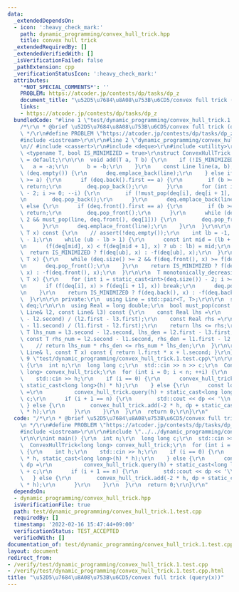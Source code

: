 ```yaml
---
data:
  _extendedDependsOn:
  - icon: ':heavy_check_mark:'
    path: dynamic_programming/convex_hull_trick.hpp
    title: convex hull trick
  _extendedRequiredBy: []
  _extendedVerifiedWith: []
  _isVerificationFailed: false
  _pathExtension: cpp
  _verificationStatusIcon: ':heavy_check_mark:'
  attributes:
    '*NOT_SPECIAL_COMMENTS*': ''
    PROBLEM: https://atcoder.jp/contests/dp/tasks/dp_z
    document_title: "\u52D5\u7684\u8A08\u753B\u6CD5/convex full trick (query(x))"
    links:
    - https://atcoder.jp/contests/dp/tasks/dp_z
  bundledCode: "#line 1 \"test/dynamic_programming/convex_hull_trick.1.test.cpp\"\n\
    /*\r\n * @brief \u52D5\u7684\u8A08\u753B\u6CD5/convex full trick (query(x))\r\n\
    \ */\r\n#define PROBLEM \"https://atcoder.jp/contests/dp/tasks/dp_z\"\r\n\r\n\
    #include <iostream>\r\n\r\n#line 2 \"dynamic_programming/convex_hull_trick.hpp\"\
    \n// #include <cassert>\r\n#include <deque>\r\n#include <utility>\r\n\r\ntemplate\
    \ <typename T, bool IS_MINIMIZED = true>\r\nstruct ConvexHullTrick {\r\n  ConvexHullTrick()\
    \ = default;\r\n\r\n  void add(T a, T b) {\r\n    if (!IS_MINIMIZED) {\r\n   \
    \   a = -a;\r\n      b = -b;\r\n    }\r\n    const Line line(a, b);\r\n    if\
    \ (deq.empty()) {\r\n      deq.emplace_back(line);\r\n    } else if (deq.back().first\
    \ >= a) {\r\n      if (deq.back().first == a) {\r\n        if (b >= deq.back().second)\
    \ return;\r\n        deq.pop_back();\r\n      }\r\n      for (int i = static_cast<int>(deq.size())\
    \ - 2; i >= 0; --i) {\r\n        if (!must_pop(deq[i], deq[i + 1], line)) break;\r\
    \n        deq.pop_back();\r\n      }\r\n      deq.emplace_back(line);\r\n    }\
    \ else {\r\n      if (deq.front().first == a) {\r\n        if (b >= deq.front().second)\
    \ return;\r\n        deq.pop_front();\r\n      }\r\n      while (deq.size() >=\
    \ 2 && must_pop(line, deq.front(), deq[1])) {\r\n        deq.pop_front();\r\n\
    \      }\r\n      deq.emplace_front(line);\r\n    }\r\n  }\r\n\r\n  T query(const\
    \ T x) const {\r\n    // assert(!deq.empty());\r\n    int lb = -1, ub = deq.size()\
    \ - 1;\r\n    while (ub - lb > 1) {\r\n      const int mid = (lb + ub) >> 1;\r\
    \n      (f(deq[mid], x) < f(deq[mid + 1], x) ? ub : lb) = mid;\r\n    }\r\n  \
    \  return IS_MINIMIZED ? f(deq[ub], x) : -f(deq[ub], x);\r\n  }\r\n\r\n  T monotonically_increasing_query(const\
    \ T x) {\r\n    while (deq.size() >= 2 && f(deq.front(), x) >= f(deq[1], x)) {\r\
    \n      deq.pop_front();\r\n    }\r\n    return IS_MINIMIZED ? f(deq.front(),\
    \ x) : -f(deq.front(), x);\r\n  }\r\n\r\n  T monotonically_decreasing_query(const\
    \ T x) {\r\n    for (int i = static_cast<int>(deq.size()) - 2; i >= 0; --i) {\r\
    \n      if (f(deq[i], x) > f(deq[i + 1], x)) break;\r\n      deq.pop_back();\r\
    \n    }\r\n    return IS_MINIMIZED ? f(deq.back(), x) : -f(deq.back(), x);\r\n\
    \  }\r\n\r\n private:\r\n  using Line = std::pair<T, T>;\r\n\r\n  std::deque<Line>\
    \ deq;\r\n\r\n  using Real = long double;\r\n  bool must_pop(const Line& l1, const\
    \ Line& l2, const Line& l3) const {\r\n    const Real lhs =\r\n        static_cast<Real>(l3.second\
    \ - l2.second) / (l2.first - l3.first);\r\n    const Real rhs =\r\n        static_cast<Real>(l2.second\
    \ - l1.second) / (l1.first - l2.first);\r\n    return lhs <= rhs;\r\n    // const\
    \ T lhs_num = l3.second - l2.second, lhs_den = l2.first - l3.first;\r\n    //\
    \ const T rhs_num = l2.second - l1.second, rhs_den = l1.first - l2.first;\r\n\
    \    // return lhs_num * rhs_den <= rhs_num * lhs_den;\r\n  }\r\n\r\n  T f(const\
    \ Line& l, const T x) const { return l.first * x + l.second; }\r\n};\r\n#line\
    \ 9 \"test/dynamic_programming/convex_hull_trick.1.test.cpp\"\n\r\nint main()\
    \ {\r\n  int n;\r\n  long long c;\r\n  std::cin >> n >> c;\r\n  ConvexHullTrick<long\
    \ long> convex_hull_trick;\r\n  for (int i = 0; i < n; ++i) {\r\n    int h;\r\n\
    \    std::cin >> h;\r\n    if (i == 0) {\r\n      convex_hull_trick.add(-2 * h,\
    \ static_cast<long long>(h) * h);\r\n    } else {\r\n      const long long dp\
    \ =\r\n          convex_hull_trick.query(h) + static_cast<long long>(h) * h +\
    \ c;\r\n      if (i + 1 == n) {\r\n        std::cout << dp << '\\n';\r\n     \
    \ } else {\r\n        convex_hull_trick.add(-2 * h, dp + static_cast<long long>(h)\
    \ * h);\r\n      }\r\n    }\r\n  }\r\n  return 0;\r\n}\r\n"
  code: "/*\r\n * @brief \u52D5\u7684\u8A08\u753B\u6CD5/convex full trick (query(x))\r\
    \n */\r\n#define PROBLEM \"https://atcoder.jp/contests/dp/tasks/dp_z\"\r\n\r\n\
    #include <iostream>\r\n\r\n#include \"../../dynamic_programming/convex_hull_trick.hpp\"\
    \r\n\r\nint main() {\r\n  int n;\r\n  long long c;\r\n  std::cin >> n >> c;\r\n\
    \  ConvexHullTrick<long long> convex_hull_trick;\r\n  for (int i = 0; i < n; ++i)\
    \ {\r\n    int h;\r\n    std::cin >> h;\r\n    if (i == 0) {\r\n      convex_hull_trick.add(-2\
    \ * h, static_cast<long long>(h) * h);\r\n    } else {\r\n      const long long\
    \ dp =\r\n          convex_hull_trick.query(h) + static_cast<long long>(h) * h\
    \ + c;\r\n      if (i + 1 == n) {\r\n        std::cout << dp << '\\n';\r\n   \
    \   } else {\r\n        convex_hull_trick.add(-2 * h, dp + static_cast<long long>(h)\
    \ * h);\r\n      }\r\n    }\r\n  }\r\n  return 0;\r\n}\r\n"
  dependsOn:
  - dynamic_programming/convex_hull_trick.hpp
  isVerificationFile: true
  path: test/dynamic_programming/convex_hull_trick.1.test.cpp
  requiredBy: []
  timestamp: '2022-02-16 15:47:44+09:00'
  verificationStatus: TEST_ACCEPTED
  verifiedWith: []
documentation_of: test/dynamic_programming/convex_hull_trick.1.test.cpp
layout: document
redirect_from:
- /verify/test/dynamic_programming/convex_hull_trick.1.test.cpp
- /verify/test/dynamic_programming/convex_hull_trick.1.test.cpp.html
title: "\u52D5\u7684\u8A08\u753B\u6CD5/convex full trick (query(x))"
---
```

